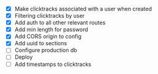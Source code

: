 - [x] Make clicktracks associated with a user when created
- [x] Filtering clicktracks by user
- [x] Add auth to all other relevant routes
- [x] Add min length for password
- [x] Add CORS origin to config
- [x] Add uuid to sections
- [ ] Configure production db
- [ ] Deploy
- [ ] Add timestamps to clicktracks